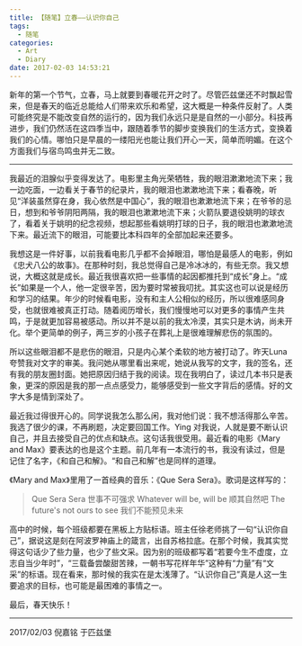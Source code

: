 ```yaml
---
title: 【随笔】立春——认识你自己
tags:
  - 随笔
categories:
  - Art
  - Diary
date: 2017-02-03 14:53:21
---
```


新年的第一个节气，立春，马上就要到春暖花开之时了。尽管匹兹堡还不时飘起雪来，但是春天的临近总能给人们带来欢乐和希望，这大概是一种条件反射了。人类可能终究是不能改变自然的运行的，因为我们永远只是是自然的一小部分。科技再进步，我们仍然活在这四季当中，跟随着季节的脚步变换我们的生活方式，变换着我们的心情。哪怕只是早晨的一缕阳光也能让我们开心一天，简单而明媚。在这个方面我们与宿鸟鸣虫并无二致。

<!-- more -->

***

我最近的泪腺似乎变得发达了。电影里主角光荣牺牲，我的眼泪漱漱地流下来；我一边吃面，一边看关于春节的纪录片，我的眼泪也漱漱地流下来；看春晚，听见“洋装虽然穿在身，我心依然是中国心”，我的眼泪也漱漱地流下来；在爷爷的忌日，想到和爷爷阴阳两隔，我的眼泪也漱漱地流下来；火箭队要退役姚明的球衣了，看着关于姚明的纪念视频，想起那些看姚明打球的日子，我的眼泪也漱漱地流下来。最近流下的眼泪，可能要比本科四年的全部加起来还要多。

我想这是一件好事，以前我看电影几乎都不会掉眼泪，哪怕是最感人的电影，例如《忠犬八公的故事》。在那种时刻，我总觉得自己是冷冰冰的，有些无奈。我又想说，大概这就是成长。最近我很喜欢把一些事情的起因都推托到“成长”身上。“成长”如果是一个人，他一定很辛苦，因为要时常被我叨扰。其实这也可以说是经历和学习的结果。年少的时候看电影，没有和主人公相似的经历，所以很难感同身受，也就很难被真正打动。随着阅历增长，我们慢慢地可以对更多的事情产生共鸣，于是就更加容易被感动。所以并不是以前的我太冷漠，其实只是木讷，尚未开化。举个更简单的例子，两三岁的小孩子在葬礼上是很难理解悲伤的氛围的。

所以这些眼泪都不是悲伤的眼泪，只是内心某个柔软的地方被打动了。昨天Luna夸赞我对文字的审美。我问她从哪里看出来呢，她说从我写的文字，我的签名，还有我的朋友圈封面。她把原因归结于我的阅读。现在我明白了，读过几本书只是表象，更深的原因是我的那一点点感受力，能够感受到一些文字背后的感情。好的文字大多是情到深处了。

最近我过得很开心的。同学说我怎么那么闲，我对他们说：我不想活得那么辛苦。我选了很少的课，不再刷题，决定要回国工作。Ying 对我说，人就是要不断认识自己，并且去接受自己的优点和缺点。这句话我很受用。最近看的电影《Mary and Max》要表达的也是这个主题。前几年有一本流行的书，我没有读过，但是记住了名字，《和自己和解》。“和自己和解”也是同样的道理。

《Mary and Max》里用了一首经典的音乐：《Que Sera Sera》。歌词是这样写的：
>Que Sera Sera 
世事不可强求
Whatever will be, will be 
顺其自然吧
The future's not ours to see 
我们不能预见未来

高中的时候，每个班级都要在黑板上方贴标语。班主任徐老师挑了一句“认识你自己”，据说这是刻在阿波罗神庙上的箴言，出自苏格拉底。在那个时候，我其实觉得这句话少了些力量，也少了些文采。因为别的班级都写着“若要今生不虚度，立志自当少年时”，“三载备尝酸甜苦辣，一朝书写花样年华”这种有“力量”有“文采”的标语。现在看来，那时候的我实在是太浅薄了。“认识你自己”真是人这一生要追求的目标，也可能是最困难的事情之一。

最后，春天快乐！

***

2017/02/03 
倪嘉铭
于匹兹堡






